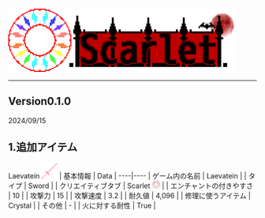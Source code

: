 ![Scarlet Logo](/IMG/Scarlet%20Logo.png)
___  
## Version0.1.0
2024/09/15
## 1.追加アイテム
Laevatein <img src="/IMG/laevatein-1.0.2.png" height="32px">
| 基本情報 | Data |
----|----
| ゲーム内の名前 | Laevatein |
| タイプ | Sword |
| クリエイティブタブ | Scarlet <img src="/IMG/Scarlet%20MOD.png" height="16px"> |
| エンチャントの付きやすさ | 10 |
| 攻撃力 | 15 |
| 攻撃速度 | 3.2 |
| 耐久値 | 4,096 |
| 修理に使うアイテム | Crystal |
| その他 | - |
| 火に対する耐性 | True |  
